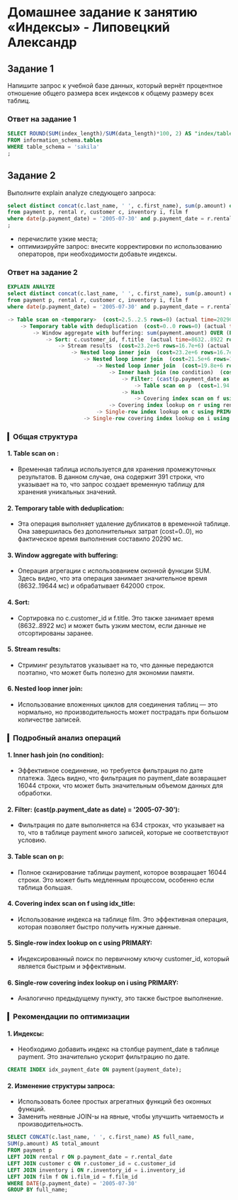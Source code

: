 # Домашнее задание к занятию «Индексы» - Липовецкий Александр  
  
## Задание 1  

Напишите запрос к учебной базе данных, который вернёт процентное отношение общего размера всех индексов к общему размеру всех таблиц.  

### Ответ на задание 1  

```SQL
SELECT ROUND(SUM(index_length)/SUM(data_length)*100, 2) AS "index/table"  
FROM information_schema.tables  
WHERE table_schema = 'sakila'  
;  
```

## Задание 2  

Выполните explain analyze следующего запроса:  

```SQL
select distinct concat(c.last_name, ' ', c.first_name), sum(p.amount) over (partition by c.customer_id, f.title)
from payment p, rental r, customer c, inventory i, film f
where date(p.payment_date) = '2005-07-30' and p.payment_date = r.rental_date and r.customer_id = c.customer_id and i.inventory_id = r.inventory_id
;
```
* перечислите узкие места;  
* оптимизируйте запрос: внесите корректировки по использованию операторов, при необходимости добавьте индексы.  


### Ответ на задание 2  

```SQL
EXPLAIN ANALYZE
select distinct concat(c.last_name, ' ', c.first_name), sum(p.amount) over (partition by c.customer_id, f.title)
from payment p, rental r, customer c, inventory i, film f
where date(p.payment_date) = '2005-07-30' and p.payment_date = r.rental_date and r.customer_id = c.customer_id and i.inventory_id = r.inventory_id
```
  
```SQL
-> Table scan on <temporary>  (cost=2.5..2.5 rows=0) (actual time=20290..20290 rows=391 loops=1)
    -> Temporary table with deduplication  (cost=0..0 rows=0) (actual time=20290..20290 rows=391 loops=1)
        -> Window aggregate with buffering: sum(payment.amount) OVER (PARTITION BY c.customer_id,f.title )   (actual time=8632..19644 rows=642000 loops=1)
            -> Sort: c.customer_id, f.title  (actual time=8632..8922 rows=642000 loops=1)
                -> Stream results  (cost=23.2e+6 rows=16.7e+6) (actual time=18.4..6240 rows=642000 loops=1)
                    -> Nested loop inner join  (cost=23.2e+6 rows=16.7e+6) (actual time=18.4..5055 rows=642000 loops=1)
                        -> Nested loop inner join  (cost=21.5e+6 rows=16.7e+6) (actual time=15.7..4291 rows=642000 loops=1)
                            -> Nested loop inner join  (cost=19.8e+6 rows=16.7e+6) (actual time=13.7..3427 rows=642000 loops=1)
                                -> Inner hash join (no condition)  (cost=1.65e+6 rows=16.5e+6) (actual time=10.2..213 rows=634000 loops=1)
                                    -> Filter: (cast(p.payment_date as date) = '2005-07-30')  (cost=1.94 rows=16500) (actual time=4.16..78.1 rows=634 loops=1)
                                        -> Table scan on p  (cost=1.94 rows=16500) (actual time=4.14..72 rows=16044 loops=1)
                                    -> Hash
                                        -> Covering index scan on f using idx_title  (cost=112 rows=1000) (actual time=5.03..5.92 rows=1000 loops=1)
                                -> Covering index lookup on r using rental_date (rental_date=p.payment_date)  (cost=1 rows=1.01) (actual time=0.00329..0.00453 rows=1.01 loops=634000)
                            -> Single-row index lookup on c using PRIMARY (customer_id=r.customer_id)  (cost=0.001 rows=1) (actual time=722e-6..778e-6 rows=1 loops=642000)
                        -> Single-row covering index lookup on i using PRIMARY (inventory_id=r.inventory_id)  (cost=0.001 rows=1) (actual time=585e-6..654e-6 rows=1 loops=642000)  
```
  
### ▎Общая структура  

#### 1. Table scan on <temporary>:  
* Временная таблица используется для хранения промежуточных результатов. В данном случае, она содержит 391 строки, что указывает на то, что запрос создает временную таблицу для хранения уникальных значений.  
#### 2. Temporary table with deduplication:  
* Эта операция выполняет удаление дубликатов в временной таблице. Она завершилась без дополнительных затрат (cost=0..0), но фактическое время выполнения составило 20290 мс.  
#### 3. Window aggregate with buffering:  
* Операция агрегации с использованием оконной функции SUM. Здесь видно, что эта операция занимает значительное время (8632..19644 мс) и обрабатывает 642000 строк.  
#### 4. Sort:  
* Сортировка по c.customer_id и f.title. Это также занимает время (8632..8922 мс) и может быть узким местом, если данные не отсортированы заранее.  
#### 5. Stream results:  
* Стриминг результатов указывает на то, что данные передаются поэтапно, что может быть полезно для экономии памяти.  
#### 6. Nested loop inner join:  
* Использование вложенных циклов для соединения таблиц — это нормально, но производительность может пострадать при большом количестве записей.  

### ▎Подробный анализ операций  

#### 1. Inner hash join (no condition):  
* Эффективное соединение, но требуется фильтрация по дате платежа. Здесь видно, что фильтрация по payment_date возвращает 16044 строки, что может быть значительным объемом данных для обработки.  
#### 2. Filter: (cast(p.payment_date as date) = '2005-07-30'):  
* Фильтрация по дате выполняется на 634 строках, что указывает на то, что в таблице payment много записей, которые не соответствуют условию.  
#### 3. Table scan on p:  
* Полное сканирование таблицы payment, которое возвращает 16044 строки. Это может быть медленным процессом, особенно если таблица большая.  
#### 4. Covering index scan on f using idx_title:  
* Использование индекса на таблице film. Это эффективная операция, которая позволяет быстро получить нужные данные.  
#### 5. Single-row index lookup on c using PRIMARY:  
* Индексированный поиск по первичному ключу customer_id, который является быстрым и эффективным.  
#### 6. Single-row covering index lookup on i using PRIMARY:  
* Аналогично предыдущему пункту, это также быстрое выполнение.  

### ▎Рекомендации по оптимизации  

#### 1. Индексы:  
* Необходимо добавить индекс на столбце payment_date в таблице payment. Это значительно ускорит фильтрацию по дате.  
  
```SQL
CREATE INDEX idx_payment_date ON payment(payment_date);   
```

#### 2. Изменение структуры запроса:  
* Использовать более простых агрегатных функций без оконных функций.  
* Заменить неявные JOIN-ы на явные, чтобы улучшить читаемость и производительность.  
  
```SQL
SELECT CONCAT(c.last_name, ' ', c.first_name) AS full_name,  
SUM(p.amount) AS total_amount  
FROM payment p  
LEFT JOIN rental r ON p.payment_date = r.rental_date  
LEFT JOIN customer c ON r.customer_id = c.customer_id  
LEFT JOIN inventory i ON r.inventory_id = i.inventory_id  
LEFT JOIN film f ON i.film_id = f.film_id  
WHERE DATE(p.payment_date) = '2005-07-30'  
GROUP BY full_name;  
```